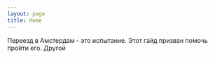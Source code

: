 ```yaml
---
layout: page
title: Home
---
```


Переезд в Амстердам - это испытание. Этот гайд призван помочь пройти его.
Другой